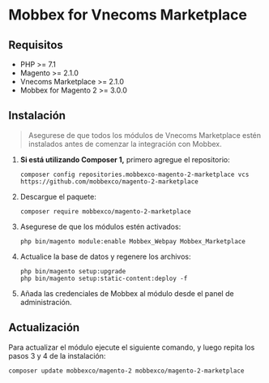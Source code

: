 # Mobbex for Vnecoms Marketplace

## Requisitos
* PHP >= 7.1
* Magento >= 2.1.0
* Vnecoms Marketplace >= 2.1.0
* Mobbex for Magento 2 >= 3.0.0

## Instalación
> Asegurese de que todos los módulos de Vnecoms Marketplace estén instalados antes de comenzar la integración con Mobbex.

1. **Si está utilizando Composer 1,** primero agregue el repositorio:
    ```
    composer config repositories.mobbexco-magento-2-marketplace vcs https://github.com/mobbexco/magento-2-marketplace
    ```

2. Descargue el paquete:
    ```
    composer require mobbexco/magento-2-marketplace
    ```

3. Asegurese de que los módulos estén activados:
    ```
    php bin/magento module:enable Mobbex_Webpay Mobbex_Marketplace
    ```

4. Actualice la base de datos y regenere los archivos:
    ```
    php bin/magento setup:upgrade
    php bin/magento setup:static-content:deploy -f
    ```

5. Añada las credenciales de Mobbex al módulo desde el panel de administración.

## Actualización 

Para actualizar el módulo ejecute el siguiente comando, y luego repita los pasos 3 y 4 de la instalación:
```
composer update mobbexco/magento-2 mobbexco/magento-2-marketplace
```